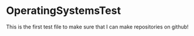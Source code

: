 # OperatingSystemsTest

This is the first test file to make sure that I can make repositories on github!